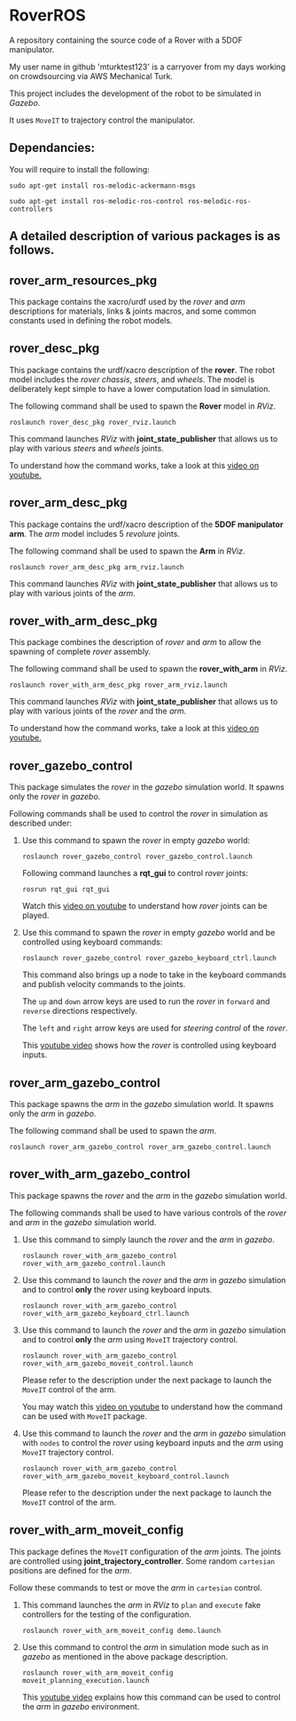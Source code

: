 # RoverROS

A repository containing the source code of a Rover with a 5DOF manipulator.

My user name in github 'mturktest123' is a carryover from my days working on crowdsourcing via AWS Mechanical Turk.

This project includes the development of the robot to be simulated in _Gazebo_.

It uses `MoveIT` to trajectory control the manipulator.

## Dependancies:

You will require to install the following:

  `sudo apt-get install ros-melodic-ackermann-msgs`

  `sudo apt-get install ros-melodic-ros-control ros-melodic-ros-controllers`


## A detailed description of various packages is as follows.

## rover_arm_resources_pkg

This package contains the xacro/urdf used by the _rover_ and _arm_ descriptions for materials, links & joints macros, and some common constants used in defining the robot models.

## rover_desc_pkg

This package contains the urdf/xacro description of the __rover__. The robot model includes the _rover chassis_, _steers_, and _wheels_. The model is deliberately kept simple to have a lower computation load in simulation.

The following command shall be used to spawn the __Rover__ model in _RViz_.

  `roslaunch rover_desc_pkg rover_rviz.launch`

This command launches _RViz_ with __joint_state_publisher__ that allows us to play with various _steers_ and _wheels_ joints.

To understand how the command works, take a look at this [video on youtube.](https://www.youtube.com/watch?v=HbfHDPkXFZw)

## rover_arm_desc_pkg

This package contains the urdf/xacro description of the __5DOF manipulator arm__. The _arm_ model includes 5 _revolure_ joints.

The following command shall be used to spawn the  __Arm__ in _RViz_.

  `roslaunch rover_arm_desc_pkg arm_rviz.launch`

This command launches _RViz_ with __joint_state_publisher__ that allows us to play with various joints of the _arm_.

## rover_with_arm_desc_pkg

This package combines the description of _rover_ and _arm_ to allow the spawning of complete _rover_ assembly.

The following command shall be used to spawn the __rover_with_arm__ in _RViz_.

  `roslaunch rover_with_arm_desc_pkg rover_arm_rviz.launch`

This command launches _RViz_ with __joint_state_publisher__ that allows us to play with various joints of the _rover_ and the _arm_.

To understand how the command works, take a look at this [video on youtube.](https://www.youtube.com/watch?v=YDhvmKc58bs&t=5s)

## rover_gazebo_control

This package simulates the _rover_ in the _gazebo_ simulation world. It spawns only the _rover_ in _gazebo_.

Following commands shall be used to control the _rover_ in simulation as described under:

  1. Use this command to spawn the _rover_ in empty _gazebo_ world:

      `roslaunch rover_gazebo_control rover_gazebo_control.launch`

      Following command launches a __rqt_gui__ to control _rover_ joints:

        `rosrun rqt_gui rqt_gui`

      Watch this [video on youtube](https://www.youtube.com/watch?v=vkbC5o6LF9M&t=44s) to understand how _rover_ joints can be played.

  2. Use this command to spawn the _rover_ in empty _gazebo_ world and be controlled using keyboard commands:

      `roslaunch rover_gazebo_control rover_gazebo_keyboard_ctrl.launch`

      This command also brings up a node to take in the keyboard commands and publish velocity commands to the joints.

      The `up` and `down` arrow keys are used to run the _rover_ in `forward` and `reverse` directions respectively.

      The `left` and `right` arrow keys are used for _steering control_ of the _rover_.

      This [youtube video](https://www.youtube.com/watch?v=CBOU8EzkTOA&t=23s) shows how the _rover_ is controlled using keyboard inputs.

## rover_arm_gazebo_control

This package spawns the _arm_ in the _gazebo_ simulation world. It spawns only the _arm_ in _gazebo_.

The following command shall be used to spawn the _arm_.

  `roslaunch rover_arm_gazebo_control rover_arm_gazebo_control.launch`

## rover_with_arm_gazebo_control

This package spawns the _rover_ and the _arm_ in the _gazebo_ simulation world.

The following commands shall be used to have various controls of the _rover_ and _arm_ in the _gazebo_ simulation world.

  1. Use this command to simply launch the _rover_ and the _arm_ in _gazebo_.

      `roslaunch rover_with_arm_gazebo_control rover_with_arm_gazebo_control.launch`

  2. Use this command to launch the _rover_ and the _arm_ in _gazebo_ simulation and to control __only__ the _rover_ using keyboard inputs.

      `roslaunch rover_with_arm_gazebo_control rover_with_arm_gazebo_keyboard_ctrl.launch`

  3. Use this command to launch the _rover_ and the _arm_ in _gazebo_ simulation and to control __only__ the _arm_ using `MoveIT` trajectory control.

      `roslaunch rover_with_arm_gazebo_control rover_with_arm_gazebo_moveit_control.launch`

      Please refer to the description under the next package to launch the `MoveIT` control of the arm.

      You may watch this [video on youtube](https://www.youtube.com/watch?v=0F9IiBc68Lo&t=6s) to understand how the command can be used with `MoveIT` package.

  4. Use this command to launch the _rover_ and the _arm_ in _gazebo_ simulation with `nodes` to control the _rover_ using keyboard inputs and the _arm_ using `MoveIT` trajectory control.

      `roslaunch rover_with_arm_gazebo_control rover_with_arm_gazebo_moveit_keyboard_control.launch`

      Please refer to the description under the next package to launch the `MoveIT` control of the arm.

## rover_with_arm_moveit_config

This package defines the `MoveIT` configuration of the _arm_ joints. The joints are controlled using __joint_trajectory_controller__. Some random `cartesian` positions are defined for the _arm_.

Follow these commands to test or move the _arm_ in `cartesian` control.

  1. This command launches the _arm_ in _RViz_ to `plan` and `execute` fake controllers for the testing of the configuration.

      `roslaunch rover_with_arm_moveit_config demo.launch`

  2. Use this command to control the _arm_ in simulation mode such as in _gazebo_ as mentioned in the above package description.

      `roslaunch rover_with_arm_moveit_config moveit_planning_execution.launch`

      This [youtube video](https://www.youtube.com/watch?v=0F9IiBc68Lo&t=6s) explains how this command can be used to control the _arm_ in _gazebo_ environment.
